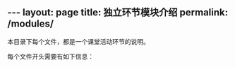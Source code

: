 ﻿﻿---layout: pagetitle: 独立环节模块介绍permalink: /modules/---本目录下每个文件，都是一个课堂活动环节的说明。  每个文件开头需要有如下信息：
